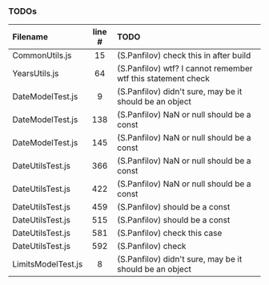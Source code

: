 ### TODOs
| Filename | line # | TODO
|:------|:------:|:------
| CommonUtils.js | 15 | (S.Panfilov) check this in after build
| YearsUtils.js | 64 | (S.Panfilov) wtf? I cannot remember wtf this statement check
| DateModelTest.js | 9 | (S.Panfilov) didn't sure, may be it should be an object
| DateModelTest.js | 138 | (S.Panfilov) NaN or null should be a const
| DateModelTest.js | 145 | (S.Panfilov) NaN or null should be a const
| DateUtilsTest.js | 366 | (S.Panfilov) NaN or null should be a const
| DateUtilsTest.js | 422 | (S.Panfilov) NaN or null should be a const
| DateUtilsTest.js | 459 | (S.Panfilov) should be a const
| DateUtilsTest.js | 515 | (S.Panfilov) should be a const
| DateUtilsTest.js | 581 | (S.Panfilov) check this case
| DateUtilsTest.js | 592 | (S.Panfilov) check
| LimitsModelTest.js | 8 | (S.Panfilov) didn't sure, may be it should be an object